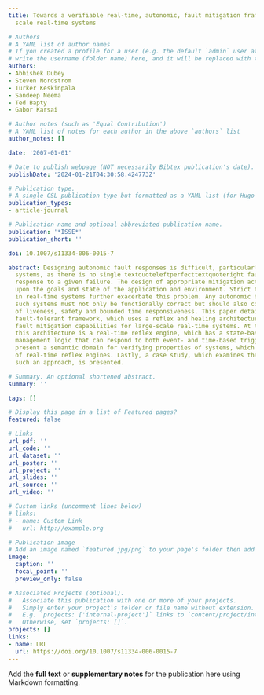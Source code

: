 ```yaml
---
title: Towards a verifiable real-time, autonomic, fault mitigation framework for large
  scale real-time systems

# Authors
# A YAML list of author names
# If you created a profile for a user (e.g. the default `admin` user at `content/authors/admin/`), 
# write the username (folder name) here, and it will be replaced with their full name and linked to their profile.
authors:
- Abhishek Dubey
- Steven Nordstrom
- Turker Keskinpala
- Sandeep Neema
- Ted Bapty
- Gabor Karsai

# Author notes (such as 'Equal Contribution')
# A YAML list of notes for each author in the above `authors` list
author_notes: []

date: '2007-01-01'

# Date to publish webpage (NOT necessarily Bibtex publication's date).
publishDate: '2024-01-21T04:30:58.424773Z'

# Publication type.
# A single CSL publication type but formatted as a YAML list (for Hugo requirements).
publication_types:
- article-journal

# Publication name and optional abbreviated publication name.
publication: '*ISSE*'
publication_short: ''

doi: 10.1007/s11334-006-0015-7

abstract: Designing autonomic fault responses is difficult, particularly in large-scale
  systems, as there is no single textquoteleftperfecttextquoteright fault mitigation
  response to a given failure. The design of appropriate mitigation actions depend
  upon the goals and state of the application and environment. Strict time deadlines
  in real-time systems further exacerbate this problem. Any autonomic behavior in
  such systems must not only be functionally correct but should also conform to properties
  of liveness, safety and bounded time responsiveness. This paper details a real-time
  fault-tolerant framework, which uses a reflex and healing architecture to provide
  fault mitigation capabilities for large-scale real-time systems. At the heart of
  this architecture is a real-time reflex engine, which has a state-based failure
  management logic that can respond to both event- and time-based triggers. We also
  present a semantic domain for verifying properties of systems, which use this framework
  of real-time reflex engines. Lastly, a case study, which examines the details of
  such an approach, is presented.

# Summary. An optional shortened abstract.
summary: ''

tags: []

# Display this page in a list of Featured pages?
featured: false

# Links
url_pdf: ''
url_code: ''
url_dataset: ''
url_poster: ''
url_project: ''
url_slides: ''
url_source: ''
url_video: ''

# Custom links (uncomment lines below)
# links:
# - name: Custom Link
#   url: http://example.org

# Publication image
# Add an image named `featured.jpg/png` to your page's folder then add a caption below.
image:
  caption: ''
  focal_point: ''
  preview_only: false

# Associated Projects (optional).
#   Associate this publication with one or more of your projects.
#   Simply enter your project's folder or file name without extension.
#   E.g. `projects: ['internal-project']` links to `content/project/internal-project/index.md`.
#   Otherwise, set `projects: []`.
projects: []
links:
- name: URL
  url: https://doi.org/10.1007/s11334-006-0015-7
---
```


Add the **full text** or **supplementary notes** for the publication here using Markdown formatting.
